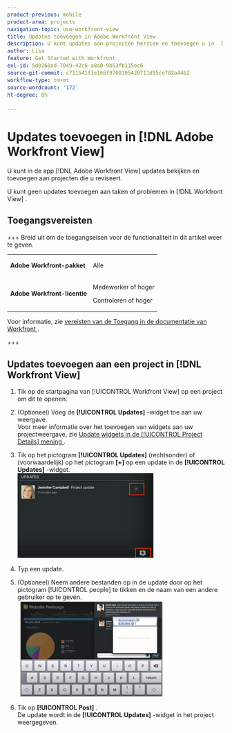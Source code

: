 ```yaml
---
product-previous: mobile
product-area: projects
navigation-topic: use-workfront-view
title: Updates toevoegen in Adobe Workfront View
description: U kunt updates aan projecten herzien en toevoegen u in  [!DNL Adobe Workfront]  app van de Mening herzien.
author: Lisa
feature: Get Started with Workfront
exl-id: 5d0260ad-7049-42c6-a8a0-9b53fb115ec6
source-git-commit: c711541f3e166f9700195420711d95ce782a44b2
workflow-type: tm+mt
source-wordcount: '172'
ht-degree: 0%

---
```


# Updates toevoegen in [!DNL Adobe Workfront View]

U kunt in de app [!DNL Adobe Workfront View] updates bekijken en toevoegen aan projecten die u reviseert.

U kunt geen updates toevoegen aan taken of problemen in [!DNL Workfront View] .

## Toegangsvereisten

+++ Breid uit om de toegangseisen voor de functionaliteit in dit artikel weer te geven.

<table style="table-layout:auto"> 
 <col> 
 </col> 
 <col> 
 </col> 
 <tbody> 
  <tr> 
   <td role="rowheader"><strong>Adobe Workfront-pakket</strong></td> 
   <td> <p>Alle</p> </td> 
  </tr> 
  <tr> 
   <td role="rowheader"><strong>Adobe Workfront-licentie</strong></td> 
   <td> 
   <p>Medewerker of hoger</p>
   <p>Controleren of hoger</p> </td> 
  </tr> 
 </tbody> 
</table>

Voor informatie, zie [&#x200B; vereisten van de Toegang in de documentatie van Workfront &#x200B;](/help/quicksilver/administration-and-setup/add-users/access-levels-and-object-permissions/access-level-requirements-in-documentation.md).

+++

## Updates toevoegen aan een project in [!DNL Workfront View]

1. Tik op de startpagina van [!UICONTROL Workfront View] op een project om dit te openen.
1. (Optioneel) Voeg de **[!UICONTROL Updates]** -widget toe aan uw weergave.\
   Voor meer informatie over het toevoegen van widgets aan uw projectweergave, zie [&#x200B; Update widgets in de [!UICONTROL Project Details] mening &#x200B;](../../../workfront-basics/mobile-apps/using-workfront-view/update-widgets-in-workfront-view.md).

1. Tik op het pictogram **[!UICONTROL Updates]** (rechtsonder) of (voorwaardelijk) op het pictogram **[+]** op een update in de **[!UICONTROL Updates]** -widget.\
   ![[!DNL workfront_view_updates_icon].png &#x200B;](assets/workfront-view-updates-icon-315x196.png)

1. Typ een update.
1. (Optioneel) Neem andere bestanden op in de update door op het pictogram [!UICONTROL people] te tikken en de naam van een andere gebruiker op te geven.\
   ![&#x200B; Updates in mobiele app &#x200B;](assets/screen-shot-2014-002-21-at-2.57.44-pm-350x222.png)

1. Tik op **[!UICONTROL Post]** .\
   De update wordt in de **[!UICONTROL Updates]** -widget in het project weergegeven.
